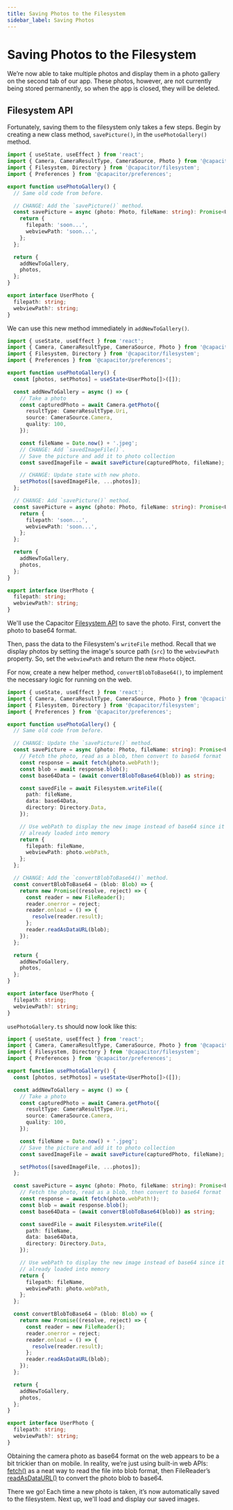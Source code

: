 ```yaml
---
title: Saving Photos to the Filesystem
sidebar_label: Saving Photos
---
```


# Saving Photos to the Filesystem

We’re now able to take multiple photos and display them in a photo gallery on the second tab of our app. These photos, however, are not currently being stored permanently, so when the app is closed, they will be deleted.

## Filesystem API

Fortunately, saving them to the filesystem only takes a few steps. Begin by creating a new class method, `savePicture()`, in the `usePhotoGallery()` method.

```ts
import { useState, useEffect } from 'react';
import { Camera, CameraResultType, CameraSource, Photo } from '@capacitor/camera';
import { Filesystem, Directory } from '@capacitor/filesystem';
import { Preferences } from '@capacitor/preferences';

export function usePhotoGallery() {
  // Same old code from before.

  // CHANGE: Add the `savePicture()` method.
  const savePicture = async (photo: Photo, fileName: string): Promise<UserPhoto> => {
    return {
      filepath: 'soon...',
      webviewPath: 'soon...',
    };
  };

  return {
    addNewToGallery,
    photos,
  };
}

export interface UserPhoto {
  filepath: string;
  webviewPath?: string;
}
```

We can use this new method immediately in `addNewToGallery()`.

```ts
import { useState, useEffect } from 'react';
import { Camera, CameraResultType, CameraSource, Photo } from '@capacitor/camera';
import { Filesystem, Directory } from '@capacitor/filesystem';
import { Preferences } from '@capacitor/preferences';

export function usePhotoGallery() {
  const [photos, setPhotos] = useState<UserPhoto[]>([]);

  const addNewToGallery = async () => {
    // Take a photo
    const capturedPhoto = await Camera.getPhoto({
      resultType: CameraResultType.Uri,
      source: CameraSource.Camera,
      quality: 100,
    });

    const fileName = Date.now() + '.jpeg';
    // CHANGE: Add `savedImageFile()`.
    // Save the picture and add it to photo collection
    const savedImageFile = await savePicture(capturedPhoto, fileName);

    // CHANGE: Update state with new photo.
    setPhotos([savedImageFile, ...photos]);
  };

  // CHANGE: Add `savePicture()` method.
  const savePicture = async (photo: Photo, fileName: string): Promise<UserPhoto> => {
    return {
      filepath: 'soon...',
      webviewPath: 'soon...',
    };
  };

  return {
    addNewToGallery,
    photos,
  };
}

export interface UserPhoto {
  filepath: string;
  webviewPath?: string;
}
```

We'll use the Capacitor [Filesystem API](../../native/filesystem.md) to save the photo. First, convert the photo to base64 format.

Then, pass the data to the Filesystem's `writeFile` method. Recall that we display photos by setting the image's source path (`src`) to the `webviewPath` property. So, set the `webviewPath` and return the new `Photo` object.

For now, create a new helper method, `convertBlobToBase64()`, to implement the necessary logic for running on the web.

```ts
import { useState, useEffect } from 'react';
import { Camera, CameraResultType, CameraSource, Photo } from '@capacitor/camera';
import { Filesystem, Directory } from '@capacitor/filesystem';
import { Preferences } from '@capacitor/preferences';

export function usePhotoGallery() {
  // Same old code from before.

  // CHANGE: Update the `savePicture()` method.
  const savePicture = async (photo: Photo, fileName: string): Promise<UserPhoto> => {
    // Fetch the photo, read as a blob, then convert to base64 format
    const response = await fetch(photo.webPath!);
    const blob = await response.blob();
    const base64Data = (await convertBlobToBase64(blob)) as string;

    const savedFile = await Filesystem.writeFile({
      path: fileName,
      data: base64Data,
      directory: Directory.Data,
    });

    // Use webPath to display the new image instead of base64 since it's
    // already loaded into memory
    return {
      filepath: fileName,
      webviewPath: photo.webPath,
    };
  };

  // CHANGE: Add the `convertBlobToBase64()` method.
  const convertBlobToBase64 = (blob: Blob) => {
    return new Promise((resolve, reject) => {
      const reader = new FileReader();
      reader.onerror = reject;
      reader.onload = () => {
        resolve(reader.result);
      };
      reader.readAsDataURL(blob);
    });
  };

  return {
    addNewToGallery,
    photos,
  };
}

export interface UserPhoto {
  filepath: string;
  webviewPath?: string;
}
```

`usePhotoGallery.ts` should now look like this:

```ts
import { useState, useEffect } from 'react';
import { Camera, CameraResultType, CameraSource, Photo } from '@capacitor/camera';
import { Filesystem, Directory } from '@capacitor/filesystem';
import { Preferences } from '@capacitor/preferences';

export function usePhotoGallery() {
  const [photos, setPhotos] = useState<UserPhoto[]>([]);

  const addNewToGallery = async () => {
    // Take a photo
    const capturedPhoto = await Camera.getPhoto({
      resultType: CameraResultType.Uri,
      source: CameraSource.Camera,
      quality: 100,
    });

    const fileName = Date.now() + '.jpeg';
    // Save the picture and add it to photo collection
    const savedImageFile = await savePicture(capturedPhoto, fileName);

    setPhotos([savedImageFile, ...photos]);
  };

  const savePicture = async (photo: Photo, fileName: string): Promise<UserPhoto> => {
    // Fetch the photo, read as a blob, then convert to base64 format
    const response = await fetch(photo.webPath!);
    const blob = await response.blob();
    const base64Data = (await convertBlobToBase64(blob)) as string;

    const savedFile = await Filesystem.writeFile({
      path: fileName,
      data: base64Data,
      directory: Directory.Data,
    });

    // Use webPath to display the new image instead of base64 since it's
    // already loaded into memory
    return {
      filepath: fileName,
      webviewPath: photo.webPath,
    };
  };

  const convertBlobToBase64 = (blob: Blob) => {
    return new Promise((resolve, reject) => {
      const reader = new FileReader();
      reader.onerror = reject;
      reader.onload = () => {
        resolve(reader.result);
      };
      reader.readAsDataURL(blob);
    });
  };

  return {
    addNewToGallery,
    photos,
  };
}

export interface UserPhoto {
  filepath: string;
  webviewPath?: string;
}
```

Obtaining the camera photo as base64 format on the web appears to be a bit trickier than on mobile. In reality, we’re just using built-in web APIs: [fetch()](https://developer.mozilla.org/en-US/docs/Web/API/Fetch_API) as a neat way to read the file into blob format, then FileReader’s [readAsDataURL()](https://developer.mozilla.org/en-US/docs/Web/API/FileReader/readAsDataURL) to convert the photo blob to base64.

There we go! Each time a new photo is taken, it’s now automatically saved to the filesystem. Next up, we'll load and display our saved images.

